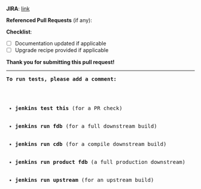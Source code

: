 **JIRA**: [link](https://www.example.com) 

**Referenced Pull Requests** (if any):

**Checklist**:

- [ ] Documentation updated if applicable
- [ ] Upgrade recipe provided if applicable

**Thank you for submitting this pull request!**

---
<pre>
<b>To run tests, please add a comment:</b>

<ul>
    <li><b>jenkins test this</b> (for a PR check)</li>
    <li><b>jenkins run fdb</b> (for a full downstream build)</li>
    <li><b>jenkins run cdb</b> (for a compile downstream build)</li>
    <li><b>jenkins run product fdb</b> (a full production downstream)</li>
    <li><b>jenkins run upstream</b> (for an upstream build)</li>
</ul>
</pre>
